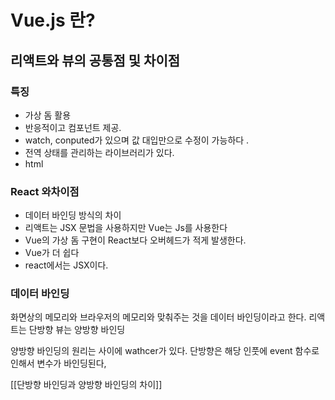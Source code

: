# Vue.js 란? 

## 리액트와 뷰의 공통점 및 차이점


### 특징 
- 가상 돔 활용
- 반응적이고 컴포넌트 제공.
- watch, conputed가 있으며 값 대입만으로 수정이 가능하다 .
- 전역 상태를 관리하는 라이브러리가 있다.
- html

### React 와차이점
- 데이터 바인딩 방식의 차이 
- 리액트는 JSX 문법을 사용하지만 Vue는 Js를 사용한다
- Vue의 가상 돔 구현이 React보다 오버헤드가 적게 발생한다.
- Vue가 더 쉽다 
- react에서는 JSX이다.


### 데이터 바인딩 
화면상의 메모리와 브라우저의 메모리와 맞춰주는 것을 데이터 바인딩이라고 한다.
리액트는 단방향 뷰는 양방향 바인딩 

양방향 바인딩의 원리는 사이에 wathcer가 있다.
단방향은 해당 인풋에 event 함수로 인해서 변수가 바인딩된다, 

[[단방향 바인딩과 양방향 바인딩의 차이]]